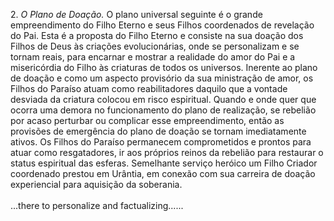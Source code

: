 ﻿2.<I> O Plano de Doação.</I> O plano universal seguinte é o grande empreendimento do Filho Eterno e seus Filhos coordenados de revelação do Pai.  Esta é a proposta do Filho Eterno e consiste na sua doação dos Filhos de Deus às criações evolucionárias, onde se personalizam e se tornam reais, para encarnar e mostrar a realidade do amor do Pai e a misericórdia do Filho às criaturas de todos os universos. Inerente ao plano de doação e como um aspecto provisório da sua ministração de amor, os Filhos do Paraíso atuam como reabilitadores daquilo que a vontade desviada da criatura colocou em risco espiritual. Quando e onde quer que ocorra uma demora no funcionamento do plano de realização, se rebelião por acaso perturbar ou complicar esse empreendimento, então as provisões de emergência do plano de doação se tornam imediatamente ativos. Os Filhos do Paraíso permanecem comprometidos e prontos para atuar como resgatadores, ir aos próprios reinos da rebelião para restaurar o status espiritual das esferas. Semelhante serviço heróico um Filho Criador coordenado prestou em Urântia, em conexão com sua carreira de doação experiencial para aquisição da soberania.<BR><BR>...there to personalize and factualizing......<BR><BR>